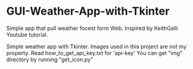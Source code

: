 # GUI-Weather-App-with-Tkinter
Simple app that pull weather focest form Web.
Inspired by KeithGalli Youtube tutorial.

Simple weather app with Tkinter.
Images used in this project are not my property.
Read how_to_get_api_key.txt for 'api-key'
You can get "img" directory by running "get_icon.py"
